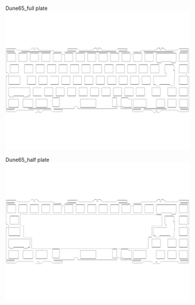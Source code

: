 <br/>Dune65_full plate<br/>![image](./Dune65_full%20plate.png)<br/>
<br/>Dune65_half plate<br/>![image](./Dune65_half%20plate.png)<br/>
